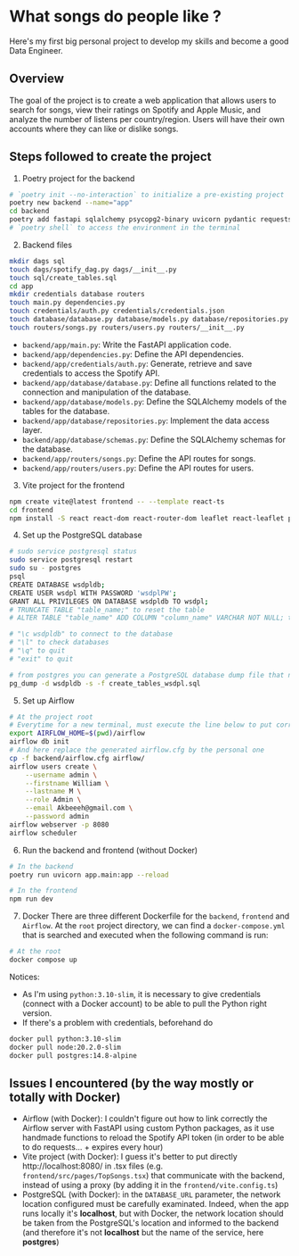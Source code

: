 # What songs do people like ?
Here's my first big personal project to develop my skills and become a good Data Engineer.

## Overview
The goal of the project is to create a web application that allows users to search for songs, view their ratings on Spotify and Apple Music, and analyze the number of listens per country/region. Users will have their own accounts where they can like or dislike songs.

## Steps followed to create the project

1. Poetry project for the backend
```bash
# `poetry init --no-interaction` to initialize a pre-existing project
poetry new backend --name="app"
cd backend
poetry add fastapi sqlalchemy psycopg2-binary uvicorn pydantic requests spotipy python-dotenv
# `poetry shell` to access the environment in the terminal
```

2. Backend files
```bash
mkdir dags sql
touch dags/spotify_dag.py dags/__init__.py
touch sql/create_tables.sql
cd app
mkdir credentials database routers
touch main.py dependencies.py
touch credentials/auth.py credentials/credentials.json
touch database/database.py database/models.py database/repositories.py database/schemas.py
touch routers/songs.py routers/users.py routers/__init__.py
```

- `backend/app/main.py`: Write the FastAPI application code.
- `backend/app/dependencies.py`: Define the API dependencies.
- `backend/app/credentials/auth.py`: Generate, retrieve and save credentials to access the Spotify API.
- `backend/app/database/database.py`: Define all functions related to the connection and manipulation of the database.
- `backend/app/database/models.py`: Define the SQLAlchemy models of the tables for the database.
- `backend/app/database/repositories.py`: Implement the data access layer.
- `backend/app/database/schemas.py`: Define the SQLAlchemy schemas for the database.
- `backend/app/routers/songs.py`: Define the API routes for songs.
- `backend/app/routers/users.py`: Define the API routes for users.

3. Vite project for the frontend
```bash
npm create vite@latest frontend -- --template react-ts
cd frontend
npm install -S react react-dom react-router-dom leaflet react-leaflet primereact primeflex primeicons @mui/material @mui/icons-material @emotion/react @emotion/styled
```

4. Set up the PostgreSQL database
```bash
# sudo service postgresql status
sudo service postgresql restart
sudo su - postgres
psql
CREATE DATABASE wsdpldb;
CREATE USER wsdpl WITH PASSWORD 'wsdplPW';
GRANT ALL PRIVILEGES ON DATABASE wsdpldb TO wsdpl;
# TRUNCATE TABLE "table_name;" to reset the table
# ALTER TABLE "table_name" ADD COLUMN "column_name" VARCHAR NOT NULL; to add info

# "\c wsdpldb" to connect to the database
# "\l" to check databases
# "\q" to quit
# "exit" to quit

# from postgres you can generate a PostgreSQL database dump file that needs to be moved in "sql" folder
pg_dump -d wsdpldb -s -f create_tables_wsdpl.sql
```

5. Set up Airflow
```bash
# At the project root
# Everytime for a new terminal, must execute the line below to put correctly the AIRFLOW_HOME
export AIRFLOW_HOME=$(pwd)/airflow
airflow db init
# And here replace the generated airflow.cfg by the personal one
cp -f backend/airflow.cfg airflow/
airflow users create \
    --username admin \
    --firstname William \
    --lastname M \
    --role Admin \
    --email Akbeeeh@gmail.com \
    --password admin
airflow webserver -p 8080
airflow scheduler
```

6. Run the backend and frontend (without Docker)
```bash
# In the backend
poetry run uvicorn app.main:app --reload

# In the frontend
npm run dev
```

7. Docker
There are three different Dockerfile for the `backend`, `frontend` and `Airflow`.
At the `root` project directory, we can find a `docker-compose.yml` that is searched and executed when the following command is run:
```bash
# At the root
docker compose up
```

Notices:
- As I'm using `python:3.10-slim`, it is necessary to give credentials (connect with a Docker account) to be able to pull the Python right version.
- If there's a problem with credentials, beforehand do 
```bash
docker pull python:3.10-slim
docker pull node:20.2.0-slim
docker pull postgres:14.8-alpine
```

## Issues I encountered (by the way mostly or totally with Docker)
- Airflow (with Docker): I couldn't figure out how to link correctly the Airflow server with FastAPI using custom Python packages, as it use handmade functions to reload the Spotify API token (in order to be able to do requests... + expires every hour)
- Vite project (with Docker): I guess it's better to put directly http://localhost:8080/ in .tsx files (e.g. `frontend/src/pages/TopSongs.tsx`) that communicate with the backend, instead of using a proxy (by adding it in the `frontend/vite.config.ts`)
- PostgreSQL (with Docker): in the `DATABASE_URL` parameter, the network location configured must be carefully examinated. Indeed, when the app runs locally it's **localhost**, but with Docker, the network location should be taken from the PostgreSQL's location and informed to the backend (and therefore it's not **localhost** but the name of the service, here **postgres**)